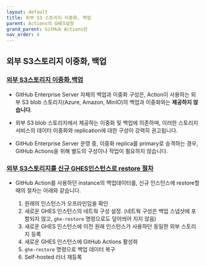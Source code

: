 ```yaml
---
layout: default
title: 외부 S3 스토리지 이중화, 백업
parent: Actions의 GHES설정
grand_parent: GitHub Actions란
nav_order: 4
---
```



## 외부 S3스토리지 이중화, 백업

### [외부 S3스토리지 이중화,백업](https://docs.github.com/en/enterprise-server@latest/admin/github-actions/advanced-configuration-and-troubleshooting/high-availability-for-github-actions)   
   
   - GitHub Enterprise Server 자체의 백업과 이중화 구성은, Action이 사용하는 외부 S3 blob 스토리지(Azure, Amazon, MinIO)의 백업과 이중화와는 **제공하지 않습니다**. 
 
   - 외부 S3 blob 스토리지에서 제공하는 이중화 및 백업에 의존하며, 이러한 스토리지 서비스의 데이터 이중화와 replication에 대한 구성이 강력히 권고됩니다. 
 
   - GitHub Enterprise Server 운영 중, 이중화 replica를 primary로 승격하는 경우, GitHub Actions을 위해 별도의 구성이나 작업이 필요하지 않습니다. 
 
   
### [외부 S3스토리지를 신규 GHES인스턴스로 restore 절차](https://docs.github.com/en/enterprise-server@latest/admin/github-actions/advanced-configuration-and-troubleshooting/backing-up-and-restoring-github-enterprise-server-with-github-actions-enabled)
 
   - GitHub Action를 사용하던 instance의 백업데이터를, 신규 인스턴스에 restore할 때의 절차는 아래와 같습니다. 
 
      1. 원래의 인스턴스가 오프라인임을 확인
      2. 새로운 GHES 인스턴스의 네트웍 구성 설정. (네트웍 구성은 백업 스냅샷에 포함되지 않고, `ghe-restore` 명령으로도 덮어씌어 지지 않음)
      3. 새로운 GHES 인스턴스에 이전 원래 인스턴스가 사용하던 동일한 외부 스토리지 등록
      4. 새로운 GHES 인스턴스에 GitHub Actions 활성화
      5. `ghe-restore` 명령으로 백업 데이터 복구
      6. Self-hosted 러너 재등록

  